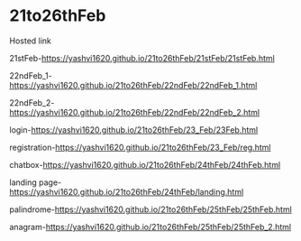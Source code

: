 # 21to26thFeb
Hosted link


21stFeb-https://yashvi1620.github.io/21to26thFeb/21stFeb/21stFeb.html


22ndFeb_1-https://yashvi1620.github.io/21to26thFeb/22ndFeb/22ndFeb_1.html

22ndFeb_2-https://yashvi1620.github.io/21to26thFeb/22ndFeb/22ndFeb_2.html

login-https://yashvi1620.github.io/21to26thFeb/23_Feb/23Feb.html

registration-https://yashvi1620.github.io/21to26thFeb/23_Feb/reg.html


chatbox-https://yashvi1620.github.io/21to26thFeb/24thFeb/24thFeb.html


landing page-https://yashvi1620.github.io/21to26thFeb/24thFeb/landing.html

palindrome-https://yashvi1620.github.io/21to26thFeb/25thFeb/25thFeb.html

anagram-https://yashvi1620.github.io/21to26thFeb/25thFeb/25thFeb_2.html

